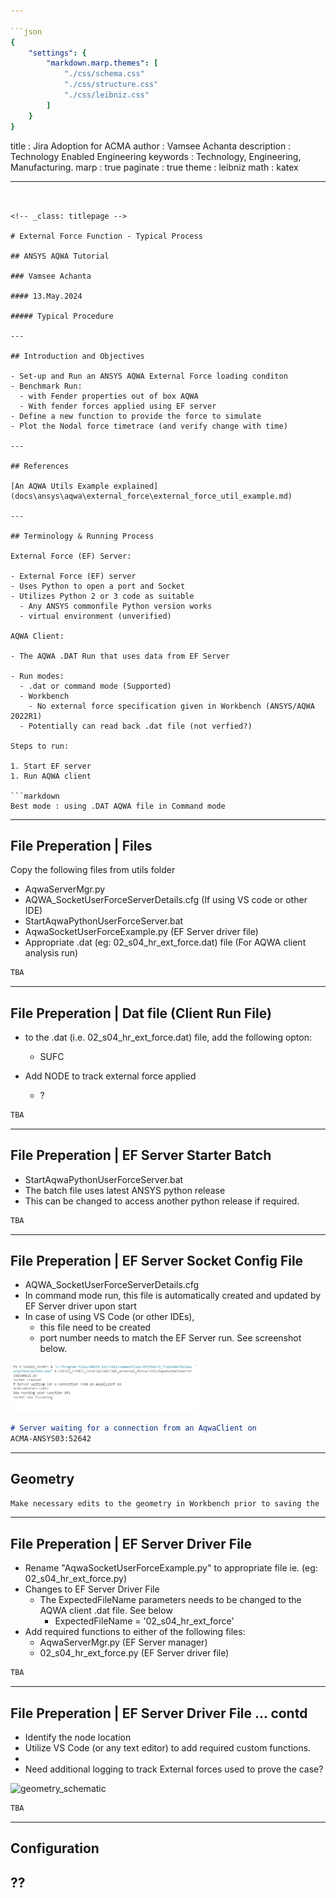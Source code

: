 ```yaml
---

```json
{
    "settings": {
        "markdown.marp.themes": [
            "./css/schema.css"
            "./css/structure.css"
            "./css/leibniz.css"
        ]
    }
}
```


title       : Jira Adoption for ACMA
author      : Vamsee Achanta
description : Technology Enabled Engineering
keywords    : Technology, Engineering, Manufacturing.
marp        : true
paginate    : true
theme       : leibniz
math        : katex

---
```


<!-- _class: titlepage -->

# External Force Function - Typical Process

## ANSYS AQWA Tutorial

### Vamsee Achanta

#### 13.May.2024

##### Typical Procedure

---

## Introduction and Objectives

- Set-up and Run an ANSYS AQWA External Force loading conditon
- Benchmark Run:
  - with Fender properties out of box AQWA
  - With fender forces applied using EF server
- Define a new function to provide the force to simulate
- Plot the Nodal force timetrace (and verify change with time)

---

## References

[An AQWA Utils Example explained](docs\ansys\aqwa\external_force\external_force_util_example.md)

---

## Terminology & Running Process

External Force (EF) Server:

- External Force (EF) server
- Uses Python to open a port and Socket
- Utilizes Python 2 or 3 code as suitable
  - Any ANSYS commonfile Python version works
  - virtual environment (unverified)

AQWA Client:

- The AQWA .DAT Run that uses data from EF Server

- Run modes:
  - .dat or command mode (Supported)
  - Workbench
    - No external force specification given in Workbench (ANSYS/AQWA 2022R1)
  - Potentially can read back .dat file (not verfied?)

Steps to run:

1. Start EF server
1. Run AQWA client

```markdown
Best mode : using .DAT AQWA file in Command mode
```

---

## File Preperation | Files

Copy the following files from utils folder

- AqwaServerMgr.py
- AQWA_SocketUserForceServerDetails.cfg (If using VS code or other IDE)
- StartAqwaPythonUserForceServer.bat
- AqwaSocketUserForceExample.py (EF Server driver file)
- Appropriate .dat (eg: 02_s04_hr_ext_force.dat) file (For AQWA client analysis run)

```markdown
TBA
```

---

## File Preperation | Dat file (Client Run File)

- to the .dat (i.e. 02_s04_hr_ext_force.dat) file, add the following opton:
  - SUFC

- Add NODE to track external force applied
  - ?

```markdown
TBA
```

---

## File Preperation | EF Server Starter Batch

- StartAqwaPythonUserForceServer.bat
- The batch file uses latest ANSYS python release
- This can be changed to access another python release if required.

```markdown
TBA
```

---

## File Preperation | EF Server Socket Config File

- AQWA_SocketUserForceServerDetails.cfg
- In command mode run, this file is automatically created and updated by EF Server driver upon start
- In case of using VS Code (or other IDEs),
  - this file need to be created
  - port number needs to match the EF Server run. See screenshot below.

<img src="v222\101_s01_hr_vscode_socket_running.PNG" alt="geometry_schematic" width="300"/>

```markdown
# Server waiting for a connection from an AqwaClient on
ACMA-ANSYS03:52642

```

---

## Geometry

```markdown
Make necessary edits to the geometry in Workbench prior to saving the .dat file for EF Server runs.
```

---

## File Preperation | EF Server Driver File

- Rename "AqwaSocketUserForceExample.py" to appropriate file ie. (eg: 02_s04_hr_ext_force.py)
- Changes to EF Server Driver File
  - The ExpectedFileName parameters needs to be changed to the AQWA client .dat file. See below
    - ExpectedFileName = '02_s04_hr_ext_force'
- Add required functions to either of the following files:
  - AqwaServerMgr.py (EF Server manager)
  - 02_s04_hr_ext_force.py (EF Server driver file)

```markdown
TBA
```

---

## File Preperation | EF Server Driver File ... contd

- Identify the node location
- Utilize VS Code (or any text editor) to add required custom functions.
-
- Need additional logging to track External forces used to prove the case?

<img src="..\..\tutorials\03_dat\002_ship_with_pier\fender_as_ext_force.PNG" alt="geometry_schematic" width="300"/>

```markdown
TBA
```

---

## Configuration

??
---
